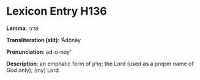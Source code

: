 # Lexicon Entry H136

**Lemma**: אֲדֹנָי

**Transliteration (xlit)**: ʼĂdônây

**Pronunciation**: ad-o-noy'

**Description**:
an emphatic form of אָדוֹן; the Lord (used as a proper name of God only); (my) Lord.
